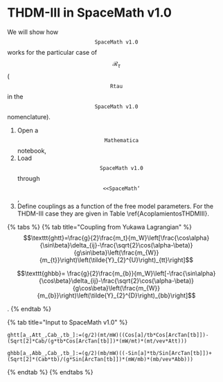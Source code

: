 # THDM-III in SpaceMath v1.0

We will show how $$\texttt{SpaceMath v1.0}$$ works for the particular case of $$\mathcal{R}_{\tau}$$ ($$\texttt{Rtau}$$ in the $$\texttt{SpaceMath v1.0}$$ nomenclature).

1. Open a $$\texttt{Mathematica}$$ notebook,
2. Load $$\texttt{SpaceMath v1.0}$$ through $$\texttt{<<SpaceMath`}$$,
3. Define couplings as a function of the free model parameters. For the THDM-III case they are given in Table \ref{AcoplamientosTHDMIII}.

{% tabs %}
{% tab title="Coupling from Yukawa Lagrangian" %}
$$\texttt{ghtt}=\frac{g}{2}\frac{m_t}{m_W}\left[\frac{\cos\alpha}{\sin\beta}\delta_{ij}-\frac{\sqrt{2}\cos(\alpha-\beta)}{g\sin\beta}\left(\frac{m_{W}}{m_{t}}\right)\left(\tilde{Y}_{2}^{U}\right)_{tt}\right]$$

$$\texttt{ghbb}=  						\frac{g}{2}\frac{m_{b}}{m_W}\left[-\frac{\sin\alpha}{\cos\beta}\delta_{ij}-\frac{\sqrt{2}\cos(\alpha-\beta)}{g\cos\beta}\left(\frac{m_{W}}{m_{b}}\right)\left(\tilde{Y}_{2}^{D}\right)_{bb}\right]$$

.
{% endtab %}

{% tab title="Input to SpaceMath v1.0" %}
```wolfram
ghtt[a_,Att_,Cab_,tb_]:=(g/2)(mt/mW)((Cos[a]/tb*Cos[ArcTan[tb]])-(Sqrt[2]*Cab/(g*tb*Cos[ArcTan[tb]])*(mW/mt)*(mt/vev*Att)))	
```

```wolfram
ghbb[a_,Abb_,Cab_,tb_]:=(g/2)(mb/mW)((-Sin[a]*tb/Sin[ArcTan[tb]])+(Sqrt[2]*(Cab*tb)/(g*Sin[ArcTan[tb]])*(mW/mb)*(mb/vev*Abb)))
```
{% endtab %}
{% endtabs %}

